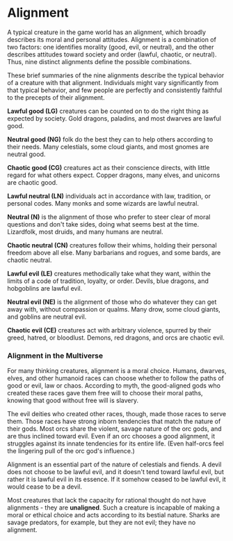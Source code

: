 # Alignment 
A typical creature in the game world has an alignment, which broadly describes its moral and personal attitudes. Alignment is a combination of two factors: one identifies morality (good, evil, or neutral), and the other describes attitudes toward society and order (lawful, chaotic, or neutral). Thus, nine distinct alignments define the possible combinations.

These brief summaries of the nine alignments describe the typical behavior of a creature with that alignment. Individuals might vary significantly from that typical behavior, and few people are perfectly and consistently faithful to the precepts of their alignment.

**Lawful good (LG)** creatures can be counted on to do the right thing as expected by society. Gold dragons, paladins, and most dwarves are lawful good.

**Neutral good (NG)** folk do the best they can to help others according to their needs. Many celestials, some cloud giants, and most gnomes are neutral good.

**Chaotic good (CG)** creatures act as their conscience directs, with little regard for what others expect. Copper dragons, many elves, and unicorns are chaotic good.

**Lawful neutral (LN)** individuals act in accordance with law, tradition, or personal codes. Many monks and some wizards are lawful neutral.

**Neutral (N)** is the alignment of those who prefer to steer clear of moral questions and don't take sides, doing what seems best at the time. Lizardfolk, most druids, and many humans are neutral.

**Chaotic neutral (CN)** creatures follow their whims, holding their personal freedom above all else. Many barbarians and rogues, and some bards, are chaotic neutral.

**Lawful evil (LE)** creatures methodically take what they want, within the limits of a code of tradition, loyalty, or order. Devils, blue dragons, and hobgoblins are lawful evil.

**Neutral evil (NE)** is the alignment of those who do whatever they can get away with, without compassion or qualms. Many drow, some cloud giants, and goblins are neutral evil.

**Chaotic evil (CE)** creatures act with arbitrary violence, spurred by their greed, hatred, or bloodlust. Demons, red dragons, and orcs are chaotic evil.

### Alignment in the Multiverse
For many thinking creatures, alignment is a moral choice. Humans, dwarves, elves, and other humanoid races can choose whether to follow the paths of good or evil, law or chaos. According to myth, the good-aligned gods who created these races gave them free will to choose their moral paths, knowing that good without free will is slavery.

The evil deities who created other races, though, made those races to serve them. Those races have strong inborn tendencies that match the nature of their gods. Most orcs share the violent, savage nature of the orc gods, and are thus inclined toward evil. Even if an orc chooses a good alignment, it struggles against its innate tendencies for its entire life. (Even half-orcs feel the lingering pull of the orc god's influence.)

Alignment is an essential part of the nature of celestials and fiends. A devil does not choose to be lawful evil, and it doesn't tend toward lawful evil, but rather it is lawful evil in its essence. If it somehow ceased to be lawful evil, it would cease to be a devil.

Most creatures that lack the capacity for rational thought do not have alignments - they are **unaligned**. Such a creature is incapable of making a moral or ethical choice and acts according to its bestial nature. Sharks are savage predators, for example, but they are not evil; they have no alignment.
